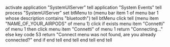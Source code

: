 activate application "SystemUIServer"
tell application "System Events"
    tell process "SystemUIServer"
        set btMenu to (menu bar item 1 of menu bar 1 whose description contains "bluetooth")
        tell btMenu
            click
            tell (menu item "NAME_OF_YOUR_AIRPODS" of menu 1)
                click
                if exists menu item "Connetti" of menu 1 then
                    click menu item "Connetti" of menu 1
                    return "Connecting..."
                else
                    key code 53
                    return "Connect menu was not found, are you already connected?"
                end if
            end tell
        end tell
    end tell
end tell
